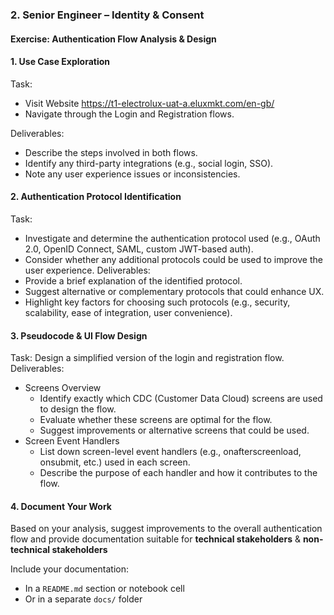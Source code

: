 ### 2. Senior Engineer – Identity & Consent  
#### Exercise: Authentication Flow Analysis & Design

#### 1. Use Case Exploration  
Task:
- Visit Website https://t1-electrolux-uat-a.eluxmkt.com/en-gb/
- Navigate through the Login and Registration flows.

Deliverables:
- Describe the steps involved in both flows.
- Identify any third-party integrations (e.g., social login, SSO).
- Note any user experience issues or inconsistencies.

#### 2. Authentication Protocol Identification  
Task:
- Investigate and determine the authentication protocol used (e.g., OAuth 2.0, OpenID Connect, SAML, custom JWT-based auth).
- Consider whether any additional protocols could be used to improve the user experience.
Deliverables:
- Provide a brief explanation of the identified protocol.
- Suggest alternative or complementary protocols that could enhance UX.
- Highlight key factors for choosing such protocols (e.g., security, scalability, ease of integration, user convenience).

#### 3. Pseudocode & UI Flow Design  
Task: Design a simplified version of the login and registration flow.
Deliverables:
- Screens Overview
  - Identify exactly which CDC (Customer Data Cloud) screens are used to design the flow.
  - Evaluate whether these screens are optimal for the flow.
  - Suggest improvements or alternative screens that could be used.
- Screen Event Handlers
  - List down screen-level event handlers (e.g., onafterscreenload, onsubmit, etc.) used in each screen.
  - Describe the purpose of each handler and how it contributes to the flow.

#### 4. Document Your Work  
Based on your analysis, suggest improvements to the overall authentication flow and provide documentation suitable for **technical stakeholders** & **non-technical stakeholders**

Include your documentation:
- In a `README.md` section or notebook cell  
- Or in a separate `docs/` folder
